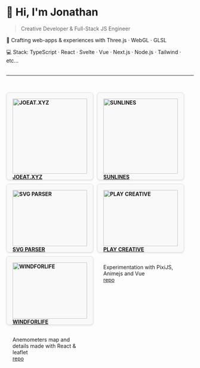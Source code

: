 # 👋 Hi, I'm Jonathan

> Creative Developer & Full-Stack JS Engineer

🎨 Crafting web-apps & experiences with Three.js · WebGL · GLSL

💻 Stack: TypeScript · React · Svelte · Vue · Next.js · Node.js · Tailwind · etc...
<br>
<br>

---

<br>
<!-- OG_START -->
<ul style="list-style-type: none; padding: 0; display: flex; flex-wrap: wrap; gap: 10px; justify-content: flex-start;">

<li style="background-color: #f9f9f9; border: 1px solid #ddd; border-radius: 8px; padding: 16px; min-width: 200px; max-width:25%; box-shadow: 0 2px 4px rgba(0,0,0,0.1);">
<a href="https://joeat.xyz" target="_blank" style="text-transform:uppercase; font-weight: bold; ">
<img src="https://joeat.xyz/images/joeat_banner.png" alt="joeat.xyz" style="width: 100%;" />
joeat.xyz
</a>

<br/>Jonathan Attar's Portfolio - Creative developer

</li><li style="background-color: #f9f9f9; border: 1px solid #ddd; border-radius: 8px; padding: 16px; min-width: 200px; max-width:25%; box-shadow: 0 2px 4px rgba(0,0,0,0.1);">
<a href="https://jonathan-j8.github.io/sketch-sunlines/" target="_blank" style="text-transform:uppercase; font-weight: bold; ">
<img src="https://jonathan-j8.github.io/sketch-sunlines/banner.png" alt="Sunlines" style="width: 100%;" />
Sunlines
</a>

<br/>Sunlines - An interactive Three.js WebGL sketch featuring animated vertical lines with custom shaders, procedural sky effects, and scroll-based interactions.
<a href="https://github.com/jonathan-j8/sketch-sunlines" target="_blank" style="display: block;">repo</a>

</li><li style="background-color: #f9f9f9; border: 1px solid #ddd; border-radius: 8px; padding: 16px; min-width: 200px; max-width:25%; box-shadow: 0 2px 4px rgba(0,0,0,0.1);">
<a href="https://jonathan-j8.github.io/threejs-svg-parser/" target="_blank" style="text-transform:uppercase; font-weight: bold; ">
<img src="https://jonathan-j8.github.io/threejs-svg-parser/banner.png" alt="SVG parser" style="width: 100%;" />
SVG parser
</a>

<br/>Spotting edge-cases for big SVG file to parse and render with threejs
<a href="https://github.com/jonathan-j8/threejs-svg-parser" target="_blank" style="display: block;">repo</a>

</li><li style="background-color: #f9f9f9; border: 1px solid #ddd; border-radius: 8px; padding: 16px; min-width: 200px; max-width:25%; box-shadow: 0 2px 4px rgba(0,0,0,0.1);">
<a href="https://jonathan-j8.github.io/play-creative/" target="_blank" style="text-transform:uppercase; font-weight: bold; ">
<img src="https://jonathan-j8.github.io/play-creative/banner.png" alt="Play creative" style="width: 100%;" />
Play creative
</a>

<br/>Experimentation with PixiJS, Animejs and Vue
<a href="https://github.com/jonathan-j8/play-creative" target="_blank" style="display: block;">repo</a>

</li><li style="background-color: #f9f9f9; border: 1px solid #ddd; border-radius: 8px; padding: 16px; min-width: 200px; max-width:25%; box-shadow: 0 2px 4px rgba(0,0,0,0.1);">
<a href="https://jonathan-j8.github.io/windforlife/" target="_blank" style="text-transform:uppercase; font-weight: bold; ">
<img src="https://jonathan-j8.github.io/windforlife/banner.png" alt="Windforlife" style="width: 100%;" />
Windforlife
</a>

<br/>Anemometers map and details made with React & leaflet
<a href="https://github.com/jonathan-j8/windforlife" target="_blank" style="display: block;">repo</a>

</li>

</ul>
<!-- OG_END -->
